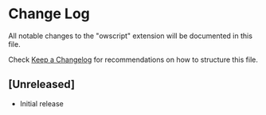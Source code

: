 # Change Log

All notable changes to the "owscript" extension will be documented in this file.

Check [Keep a Changelog](http://keepachangelog.com/) for recommendations on how to structure this file.

## [Unreleased]

- Initial release